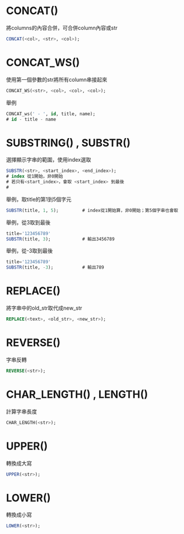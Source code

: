 # CONCAT()
將columns的內容合併，可合併column內容或str
```sql
CONCAT(<col>, <str>, <col>);
```

# CONCAT_WS()
使用第一個參數的str將所有column串接起來
```sql
CONCAT_WS(<str>, <col>, <col>, <col>);
```
舉例
```sql
CONCAT_ws(' - ', id, title, name);   
# id - title - name
```

# SUBSTRING() , SUBSTR()
選擇顯示字串的範圍，使用index選取
```sql
SUBSTR(<str>, <start_index>, <end_index>);
# index 從1開始，非0開始
# 若只有<start_index>，會取 <start_index> 到最後
# 
```
舉例，取title的第1到5個字元
```sql
SUBSTR(title, 1, 5);         # index從1開始算，非0開始；第5個字串也會取
```
舉例，從3取到最後
```sql
title='123456789'
SUBSTR(title, 3);            # 輸出3456789
```
舉例，從-3取到最後
```sql
title='123456789'
SUBSTR(title, -3);           # 輸出789
```

# REPLACE()
將字串中的old_str取代成new_str
```sql
REPLACE(<text>, <old_str>, <new_str>);
```

# REVERSE()
字串反轉
```sql
REVERSE(<str>);
```

# CHAR_LENGTH() , LENGTH()
計算字串長度
```sql
CHAR_LENGTH(<str>);
```
# UPPER()
轉換成大寫
```sql
UPPER(<str>);
```

# LOWER()
轉換成小寫
```sql
LOWER(<str>);
```